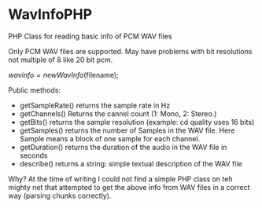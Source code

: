 WavInfoPHP
==========

PHP Class for reading basic info of PCM WAV files

Only PCM WAV files are supported. May have problems with bit resolutions not multiple of 8 like 20 bit pcm.

$wavinfo=new WavInfo($filename);

Public methods:

 - getSampleRate() returns the sample rate in Hz
 - getChannels() Returns the cannel count (1: Mono, 2: Stereo.)
 - getBits() returns the sample resolution (example: cd quality uses 16 bits)
 - getSamples() returns the number of Samples in the WAV file. Here Sample means a block of one sample for each channel.
 - getDuration() returns the duration of the audio in the WAV file in seconds
 - describe() returns a string: simple textual description of the WAV file


Why?
At the time of writing I could not find a simple PHP class on teh mighty net that attempted to get the above info from WAV files in a correct way (parsing chunks correctly).

